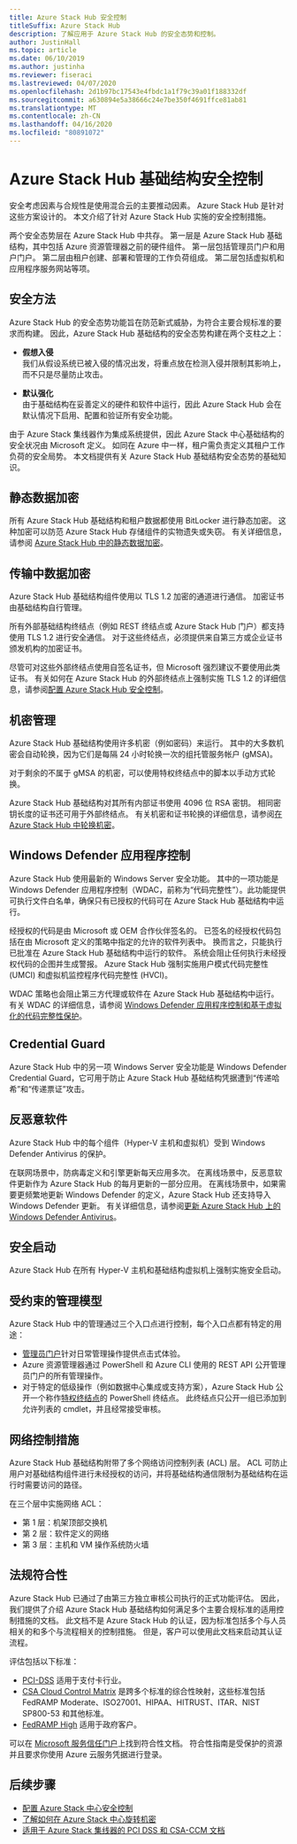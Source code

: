 ```yaml
---
title: Azure Stack Hub 安全控制
titleSuffix: Azure Stack Hub
description: 了解应用于 Azure Stack Hub 的安全态势和控制。
author: JustinHall
ms.topic: article
ms.date: 06/10/2019
ms.author: justinha
ms.reviewer: fiseraci
ms.lastreviewed: 04/07/2020
ms.openlocfilehash: 2d1b97bc17543e4fbdc1a1f79c39a01f188332df
ms.sourcegitcommit: a630894e5a38666c24e7be350f4691ffce81ab81
ms.translationtype: MT
ms.contentlocale: zh-CN
ms.lasthandoff: 04/16/2020
ms.locfileid: "80891072"
---
```

# <a name="azure-stack-hub-infrastructure-security-controls"></a>Azure Stack Hub 基础结构安全控制

安全考虑因素与合规性是使用混合云的主要推动因素。 Azure Stack Hub 是针对这些方案设计的。 本文介绍了针对 Azure Stack Hub 实施的安全控制措施。

两个安全态势层在 Azure Stack Hub 中共存。 第一层是 Azure Stack Hub 基础结构，其中包括 Azure 资源管理器之前的硬件组件。 第一层包括管理员门户和用户门户。 第二层由租户创建、部署和管理的工作负荷组成。 第二层包括虚拟机和应用程序服务网站等项。

## <a name="security-approach"></a>安全方法

Azure Stack Hub 的安全态势功能旨在防范新式威胁，为符合主要合规标准的要求而构建。 因此，Azure Stack Hub 基础结构的安全态势构建在两个支柱之上：

- **假想入侵**  
    我们从假设系统已被入侵的情况出发，将重点放在检测入侵并限制其影响上，而不只是尽量防止攻击。 

- **默认强化**  
    由于基础结构在妥善定义的硬件和软件中运行，因此 Azure Stack Hub 会在默认情况下启用、配置和验证所有安全功能。 

由于 Azure Stack 集线器作为集成系统提供，因此 Azure Stack 中心基础结构的安全状况由 Microsoft 定义。 如同在 Azure 中一样，租户需负责定义其租户工作负荷的安全局势。 本文档提供有关 Azure Stack Hub 基础结构安全态势的基础知识。

## <a name="data-at-rest-encryption"></a>静态数据加密

所有 Azure Stack Hub 基础结构和租户数据都使用 BitLocker 进行静态加密。 这种加密可以防范 Azure Stack Hub 存储组件的实物遗失或失窃。 有关详细信息，请参阅 [Azure Stack Hub 中的静态数据加密](azure-stack-security-bitlocker.md)。

## <a name="data-in-transit-encryption"></a>传输中数据加密

Azure Stack Hub 基础结构组件使用以 TLS 1.2 加密的通道进行通信。 加密证书由基础结构自行管理。

所有外部基础结构终结点（例如 REST 终结点或 Azure Stack Hub 门户）都支持使用 TLS 1.2 进行安全通信。 对于这些终结点，必须提供来自第三方或企业证书颁发机构的加密证书。

尽管可对这些外部终结点使用自签名证书，但 Microsoft 强烈建议不要使用此类证书。
有关如何在 Azure Stack Hub 的外部终结点上强制实施 TLS 1.2 的详细信息，请参阅[配置 Azure Stack Hub 安全控制](azure-stack-security-configuration.md)。

## <a name="secret-management"></a>机密管理

Azure Stack Hub 基础结构使用许多机密（例如密码）来运行。 其中的大多数机密会自动轮换，因为它们是每隔 24 小时轮换一次的组托管服务帐户 (gMSA)。

对于剩余的不属于 gMSA 的机密，可以使用特权终结点中的脚本以手动方式轮换。

Azure Stack Hub 基础结构对其所有内部证书使用 4096 位 RSA 密钥。 相同密钥长度的证书还可用于外部终结点。 有关机密和证书轮换的详细信息，请参阅[在 Azure Stack Hub 中轮换机密](azure-stack-rotate-secrets.md)。

## <a name="windows-defender-application-control"></a>Windows Defender 应用程序控制

Azure Stack Hub 使用最新的 Windows Server 安全功能。 其中的一项功能是 Windows Defender 应用程序控制（WDAC，前称为“代码完整性”）。此功能提供可执行文件白名单，确保只有已授权的代码可在 Azure Stack Hub 基础结构中运行。

经授权的代码是由 Microsoft 或 OEM 合作伙伴签名的。 已签名的经授权代码包括在由 Microsoft 定义的策略中指定的允许的软件列表中。 换而言之，只能执行已批准在 Azure Stack Hub 基础结构中运行的软件。 系统会阻止任何执行未经授权代码的企图并生成警报。 Azure Stack Hub 强制实施用户模式代码完整性 (UMCI) 和虚拟机监控程序代码完整性 (HVCI)。

WDAC 策略也会阻止第三方代理或软件在 Azure Stack Hub 基础结构中运行。
有关 WDAC 的详细信息，请参阅 [Windows Defender 应用程序控制和基于虚拟化的代码完整性保护](https://docs.microsoft.com/windows/security/threat-protection/device-guard/introduction-to-device-guard-virtualization-based-security-and-windows-defender-application-control)。

## <a name="credential-guard"></a>Credential Guard

Azure Stack Hub 中的另一项 Windows Server 安全功能是 Windows Defender Credential Guard，它可用于防止 Azure Stack Hub 基础结构凭据遭到“传递哈希”和“传递票证”攻击。

## <a name="antimalware"></a>反恶意软件

Azure Stack Hub 中的每个组件（Hyper-V 主机和虚拟机）受到 Windows Defender Antivirus 的保护。

在联网场景中，防病毒定义和引擎更新每天应用多次。 在离线场景中，反恶意软件更新作为 Azure Stack Hub 的每月更新的一部分应用。 在离线场景中，如果需要更频繁地更新 Windows Defender 的定义，Azure Stack Hub 还支持导入 Windows Defender 更新。 有关详细信息，请参阅[更新 Azure Stack Hub 上的 Windows Defender Antivirus](azure-stack-security-av.md)。

## <a name="secure-boot"></a>安全启动

Azure Stack Hub 在所有 Hyper-V 主机和基础结构虚拟机上强制实施安全启动。 

## <a name="constrained-administration-model"></a>受约束的管理模型

Azure Stack Hub 中的管理通过三个入口点进行控制，每个入口点都有特定的用途：

- [管理员门户](azure-stack-manage-portals.md)针对日常管理操作提供点击式体验。
- Azure 资源管理器通过 PowerShell 和 Azure CLI 使用的 REST API 公开管理员门户的所有管理操作。
- 对于特定的低级操作（例如数据中心集成或支持方案），Azure Stack Hub 公开一个称作[特权终结点](azure-stack-privileged-endpoint.md)的 PowerShell 终结点。 此终结点只公开一组已添加到允许列表的 cmdlet，并且经常接受审核。

## <a name="network-controls"></a>网络控制措施

Azure Stack Hub 基础结构附带了多个网络访问控制列表 (ACL) 层。 ACL 可防止用户对基础结构组件进行未经授权的访问，并将基础结构通信限制为基础结构在运行时需要访问的路径。

在三个层中实施网络 ACL：

- 第 1 层：机架顶部交换机
- 第 2 层：软件定义的网络
- 第 3 层：主机和 VM 操作系统防火墙

## <a name="regulatory-compliance"></a>法规符合性

Azure Stack Hub 已通过了由第三方独立审核公司执行的正式功能评估。 因此，我们提供了介绍 Azure Stack Hub 基础结构如何满足多个主要合规标准的适用控制措施的文档。 此文档不是 Azure Stack Hub 的认证，因为标准包括多个与人员相关的和多个与流程相关的控制措施。 但是，客户可以使用此文档来启动其认证流程。

评估包括以下标准：

- [PCI-DSS](https://www.pcisecuritystandards.org/pci_security/) 适用于支付卡行业。
- [CSA Cloud Control Matrix](https://cloudsecurityalliance.org/group/cloud-controls-matrix/#_overview) 是跨多个标准的综合性映射，这些标准包括 FedRAMP Moderate、ISO27001、HIPAA、HITRUST、ITAR、NIST SP800-53 和其他标准。
- [FedRAMP High](https://www.fedramp.gov/fedramp-releases-high-baseline/) 适用于政府客户。

可以在 [Microsoft 服务信任门户](https://aka.ms/azurestackcompliance)上找到符合性文档。 符合性指南是受保护的资源并且要求你使用 Azure 云服务凭据进行登录。

## <a name="next-steps"></a>后续步骤

- [配置 Azure Stack 中心安全控制](azure-stack-security-configuration.md)
- [了解如何在 Azure Stack 中心旋转机密](azure-stack-rotate-secrets.md)
- [适用于 Azure Stack 集线器的 PCI DSS 和 CSA-CCM 文档](https://aka.ms/azurestackcompliance)
